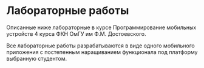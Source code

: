 # Лабораторные работы
Описанные ниже лабораторные в курсе Программирование мобильных устройств 4 курса ФКН ОмГУ им Ф.М. Достоевского.

Все лабораторные работы разрабатываются в виде одного мобильного приложения с постепенным наращиванием функционала под платформу выбранную студентом.